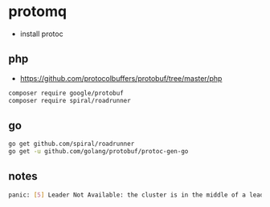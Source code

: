 # protomq

* install protoc
## php


* https://github.com/protocolbuffers/protobuf/tree/master/php

```bash
composer require google/protobuf
composer require spiral/roadrunner 
```
## go

```bash
go get github.com/spiral/roadrunner
go get -u github.com/golang/protobuf/protoc-gen-go
```

## notes

```bash
panic: [5] Leader Not Available: the cluster is in the middle of a leadership election and there is currently no leader for this partition and hence it is unavailable for writes
```